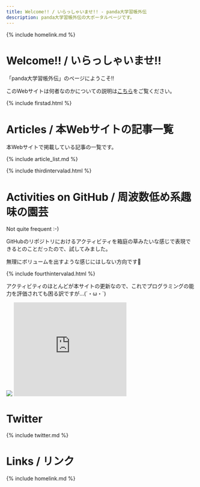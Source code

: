 ```yaml
---
title: Welcome!! / いらっしゃいませ!! - panda大学習帳外伝
description: panda大学習帳外伝の大ポータルページです。
---
```

{% include homelink.md %}

# Welcome!! / いらっしゃいませ!!
「panda大学習帳外伝」のページにようこそ!!

このWebサイトは何者なのかについての説明は[こちら](https://sidestory.pandanote.info/about/)をご覧ください。

{% include firstad.html %}

# Articles / 本Webサイトの記事一覧
本Webサイトで掲載している記事の一覧です。

{% include article_list.md %}

{% include thirdintervalad.html %}

# Activities on GitHub / 周波数低め系趣味の園芸
Not quite frequent :-)

GitHubのリポジトリにおけるアクティビティを箱庭の草みたいな感じで表現できるとのことだったので、試してみました。

無理にボリュームを出すような感じにはしない方向です🐼

{% include fourthintervalad.html %}

アクティビティのほとんどが本サイトの更新なので、これでプログラミングの能力を評価されても困る訳ですが…(´・ω・`)

<img src="https://grass-graph.moshimo.works/images/pandanote-info.png?width=800">

<iframe src="https://rcm-fe.amazon-adsystem.com/e/cm?o=9&p=12&l=ur1&category=amazonrotate&f=ifr&linkID=74ba4d7eca10219e9a995ec6f89e9bbf&t=karen99-22&tracking_id=karen99-22" width="300" height="250" scrolling="no" border="0" marginwidth="0" style="border:none;" frameborder="0"></iframe>

# Twitter
{% include twitter.md %}

# Links / リンク
{% include homelink.md %}
